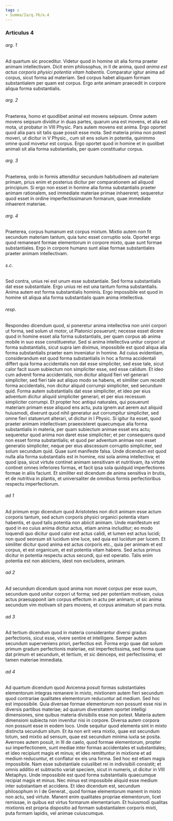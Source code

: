 ```yaml
---
tags : 
- Summa/Ia/q.76/a.4
---
```


### Articulus 4

###### arg. 1
Ad quartum sic proceditur. Videtur quod in homine sit alia forma praeter animam intellectivam. Dicit enim philosophus, in II de anima, quod *anima est actus corporis physici potentia vitam habentis*. Comparatur igitur anima ad corpus, sicut forma ad materiam. Sed corpus habet aliquam formam substantialem per quam est corpus. Ergo ante animam praecedit in corpore aliqua forma substantialis.

###### arg. 2
Praeterea, homo et quodlibet animal est movens seipsum. Omne autem movens seipsum dividitur in duas partes, quarum una est movens, et alia est mota, ut probatur in VIII Physic. Pars autem movens est anima. Ergo oportet quod alia pars sit talis quae possit esse mota. Sed materia prima non potest moveri, ut dicitur in V Physic., cum sit ens solum in potentia, quinimmo omne quod movetur est corpus. Ergo oportet quod in homine et in quolibet animali sit alia forma substantialis, per quam constituatur corpus.

###### arg. 3
Praeterea, ordo in formis attenditur secundum habitudinem ad materiam primam, prius enim et posterius dicitur per comparationem ad aliquod principium. Si ergo non esset in homine alia forma substantialis praeter animam rationalem, sed immediate materiae primae inhaereret; sequeretur quod esset in ordine imperfectissimarum formarum, quae immediate inhaerent materiae.

###### arg. 4
Praeterea, corpus humanum est corpus mixtum. Mixtio autem non fit secundum materiam tantum, quia tunc esset corruptio sola. Oportet ergo quod remaneant formae elementorum in corpore mixto, quae sunt formae substantiales. Ergo in corpore humano sunt aliae formae substantiales praeter animam intellectivam.

###### s.c.
Sed contra, unius rei est unum esse substantiale. Sed forma substantialis dat esse substantiale. Ergo unius rei est una tantum forma substantialis. Anima autem est forma substantialis hominis. Ergo impossibile est quod in homine sit aliqua alia forma substantialis quam anima intellectiva.

###### resp.
Respondeo dicendum quod, si poneretur anima intellectiva non uniri corpori ut forma, sed solum ut motor, ut Platonici posuerunt; necesse esset dicere quod in homine esset alia forma substantialis, per quam corpus ab anima mobile in suo esse constitueretur. Sed si anima intellectiva unitur corpori ut forma substantialis, sicut supra iam diximus, impossibile est quod aliqua alia forma substantialis praeter eam inveniatur in homine. Ad cuius evidentiam, considerandum est quod forma substantialis in hoc a forma accidentali differt quia forma accidentalis non dat esse simpliciter, sed esse tale, sicut calor facit suum subiectum non simpliciter esse, sed esse calidum. Et ideo cum advenit forma accidentalis, non dicitur aliquid fieri vel generari simpliciter, sed fieri tale aut aliquo modo se habens, et similiter cum recedit forma accidentalis, non dicitur aliquid corrumpi simpliciter, sed secundum quid. Forma autem substantialis dat esse simpliciter, et ideo per eius adventum dicitur aliquid simpliciter generari, et per eius recessum simpliciter corrumpi. Et propter hoc antiqui naturales, qui posuerunt materiam primam esse aliquod ens actu, puta ignem aut aerem aut aliquid huiusmodi, dixerunt quod nihil generatur aut corrumpitur simpliciter, sed omne fieri statuerunt alterari, ut dicitur in I Physic. Si igitur ita esset, quod praeter animam intellectivam praeexisteret quaecumque alia forma substantialis in materia, per quam subiectum animae esset ens actu; sequeretur quod anima non daret esse simpliciter; et per consequens quod non esset forma substantialis; et quod per adventum animae non esset generatio simpliciter, neque per eius abscessum corruptio simpliciter, sed solum secundum quid. Quae sunt manifeste falsa. Unde dicendum est quod nulla alia forma substantialis est in homine, nisi sola anima intellectiva; et quod ipsa, sicut virtute continet animam sensitivam et nutritivam, ita virtute continet omnes inferiores formas, et facit ipsa sola quidquid imperfectiores formae in aliis faciunt. Et similiter est dicendum de anima sensitiva in brutis, et de nutritiva in plantis, et universaliter de omnibus formis perfectioribus respectu imperfectiorum.

###### ad 1
Ad primum ergo dicendum quod Aristoteles non dicit animam esse actum corporis tantum, sed actum corporis physici organici potentia vitam habentis, et quod talis potentia non abiicit animam. Unde manifestum est quod in eo cuius anima dicitur actus, etiam anima includitur; eo modo loquendi quo dicitur quod calor est actus calidi, et lumen est actus lucidi; non quod seorsum sit lucidum sine luce, sed quia est lucidum per lucem. Et similiter dicitur quod anima est actus corporis etc., quia per animam et est corpus, et est organicum, et est potentia vitam habens. Sed actus primus dicitur in potentia respectu actus secundi, qui est operatio. Talis enim potentia est non abiiciens, idest non excludens, animam.

###### ad 2
Ad secundum dicendum quod anima non movet corpus per esse suum, secundum quod unitur corpori ut forma; sed per potentiam motivam, cuius actus praesupponit iam corpus effectum in actu per animam; ut sic anima secundum vim motivam sit pars movens, et corpus animatum sit pars mota.

###### ad 3
Ad tertium dicendum quod in materia considerantur diversi gradus perfectionis, sicut esse, vivere sentire et intelligere. Semper autem secundum superveniens priori, perfectius est. Forma ergo quae dat solum primum gradum perfectionis materiae, est imperfectissima, sed forma quae dat primum et secundum, et tertium, et sic deinceps, est perfectissima; et tamen materiae immediata.

###### ad 4
Ad quartum dicendum quod Avicenna posuit formas substantiales elementorum integras remanere in mixto, mixtionem autem fieri secundum quod contrariae qualitates elementorum reducuntur ad medium. Sed hoc est impossibile. Quia diversae formae elementorum non possunt esse nisi in diversis partibus materiae; ad quarum diversitatem oportet intelligi dimensiones, sine quibus materia divisibilis esse non potest. Materia autem dimensioni subiecta non invenitur nisi in corpore. Diversa autem corpora non possunt esse in eodem loco. Unde sequitur quod elementa sint in mixto distincta secundum situm. Et ita non erit vera mixtio, quae est secundum totum, sed mixtio ad sensum, quae est secundum minima iuxta se posita. Averroes autem posuit, in III de caelo, quod formae elementorum, propter sui imperfectionem, sunt mediae inter formas accidentales et substantiales; et ideo recipiunt magis et minus; et ideo remittuntur in mixtione et ad medium reducuntur, et conflatur ex eis una forma. Sed hoc est etiam magis impossibile. Nam esse substantiale cuiuslibet rei in indivisibili consistit; et omnis additio et subtractio variat speciem, sicut in numeris, ut dicitur in VIII Metaphys. Unde impossibile est quod forma substantialis quaecumque recipiat magis et minus. Nec minus est impossibile aliquid esse medium inter substantiam et accidens. Et ideo dicendum est, secundum philosophum in I de Generat., quod formae elementorum manent in mixto non actu, sed virtute. Manent enim qualitates propriae elementorum, licet remissae, in quibus est virtus formarum elementarium. Et huiusmodi qualitas mixtionis est propria dispositio ad formam substantialem corporis mixti, puta formam lapidis, vel animae cuiuscumque.

